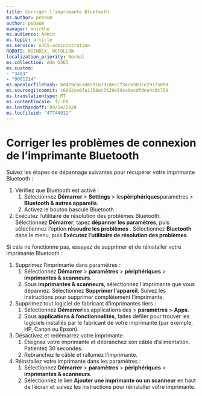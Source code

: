```yaml
---
title: Corriger l’imprimante Bluetooth
ms.author: pebaum
author: pebaum
manager: mnirkhe
ms.audience: Admin
ms.topic: article
ms.service: o365-administration
ROBOTS: NOINDEX, NOFOLLOW
localization_priority: Normal
ms.collection: Adm_O365
ms.custom:
- "3483"
- "9001214"
ms.openlocfilehash: bd419ca63d659167d7deccf34ce303ce29775099
ms.sourcegitcommit: c6692ce0fa1358ec3529e59ca0ecdfdea4cdc759
ms.translationtype: MT
ms.contentlocale: fr-FR
ms.lasthandoff: 09/14/2020
ms.locfileid: "47744912"
---
```

# <a name="fix-bluetooth-printer-connection-issues"></a>Corriger les problèmes de connexion de l’imprimante Bluetooth

Suivez les étapes de dépannage suivantes pour récupérer votre imprimante Bluetooth :


1. Vérifiez que Bluetooth est activé :
    1. Sélectionnez **Démarrer**  >  **Settings**  >  les**périphériques**paramètres  >  **Bluetooth & autres appareils**.
    2. Activez le bouton bascule Bluetooth **.**
2. Exécutez l’utilitaire de résolution des problèmes Bluetooth. <br>
    Sélectionnez **Démarrer**, tapez **dépanner les paramètres**, puis sélectionnez l’option **résoudre les problèmes** . Sélectionnez **Bluetooth** dans le menu, puis **Exécutez l’utilitaire de résolution des problèmes**.

Si cela ne fonctionne pas, essayez de supprimer et de réinstaller votre imprimante Bluetooth :

1. Supprimez l’imprimante dans paramètres :
    1. Sélectionnez **Démarrer**  >  **paramètres**  >  **périphériques**  >  **imprimantes & scanneurs**.
    2. Sous **imprimantes & scanneurs**, sélectionnez l’imprimante que vous dépannez. Sélectionnez **Supprimer l’appareil**. Suivez les instructions pour supprimer complètement l’imprimante.
2. Supprimez tout logiciel de fabricant d’imprimantes tiers :
    1. Sélectionnez **Démarrer**les applications des  >  **paramètres**  >  **Apps**.
    2. Sous **applications & fonctionnalités**, faites défiler pour trouver les logiciels installés par le fabricant de votre imprimante (par exemple, HP, Canon ou Epson).
3. Désactivez et redémarrez votre imprimante.
   1. Éteignez votre imprimante et débranchez son câble d’alimentation. Patientez 30 secondes. 
   2. Rebranchez le câble et rallumez l’imprimante.
4. Réinstallez votre imprimante dans les paramètres :
    1. Sélectionnez **Démarrer**  >  **paramètres**  >  **périphériques**  >  **imprimantes & scanneurs**.
    2. Sélectionnez le lien **Ajouter une imprimante ou un scanneur** en haut de l’écran et suivez les instructions pour réinstaller votre imprimante.
